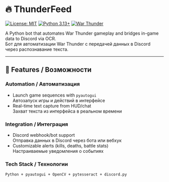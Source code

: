 # 🔥 ThunderFeed 

[![License: MIT](https://img.shields.io/badge/License-MIT-yellow.svg)](https://opensource.org/licenses/MIT)
[![Python 3.13+](https://img.shields.io/badge/Python-3.13%2B-blue)](https://www.python.org/)
[![War Thunder](https://img.shields.io/badge/Game-War_Thunder-red)](https://warthunder.com/)

A Python bot that automates War Thunder gameplay and bridges in-game data to Discord via OCR.  
Бот для автоматизации War Thunder с передачей данных в Discord через распознавание текста.

---

## 🌟 Features / Возможности
### **Automation / Автоматизация**
- Launch game sequences with `pyautogui`  
  Автозапуск игры и действий в интерфейсе
- Real-time text capture from HUD/chat  
  Захват текста из интерфейса в реальном времени

### **Integration / Интеграция**
- Discord webhook/bot support  
  Отправка данных в Discord через бота или вебхук
- Customizable alerts (kills, deaths, battle stats)  
  Настраиваемые уведомления о событиях

### **Tech Stack / Технологии**
```bash
Python + pyautogui + OpenCV + pytesseract + discord.py
